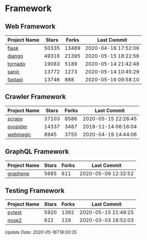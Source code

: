 # Framework

## Web Framework

| Project Name | Stars | Forks | Last Commit |
| ------------ | ----- | ----- | ----------- |
| [flask](https://github.com/pallets/flask) | 50335 | 13489 | 2020-04-16 17:52:06 |
| [django](https://github.com/django/django) | 49316 | 21395 | 2020-05-15 18:22:56 |
| [tornado](https://github.com/tornadoweb/tornado) | 19083 | 5189 | 2020-05-14 21:42:48 |
| [sanic](https://github.com/huge-success/sanic) | 13772 | 1273 | 2020-05-14 10:45:29 |
| [fastapi](https://github.com/tiangolo/fastapi) | 13746 | 888 | 2020-05-16 09:58:10 |

## Crawler Framework

| Project Name | Stars | Forks | Last Commit |
| ------------ | ----- | ----- | ----------- |
| [scrapy](https://github.com/scrapy/scrapy) | 37103 | 8586 | 2020-05-15 22:26:45 |
| [pyspider](https://github.com/binux/pyspider) | 14337 | 3487 | 2019-11-14 06:16:04 |
| [webmagic](https://github.com/code4craft/webmagic) | 8945 | 3755 | 2020-04-19 14:44:06 |

## GraphQL Framework

| Project Name | Stars | Forks | Last Commit |
| ------------ | ----- | ----- | ----------- |
| [graphene](https://github.com/graphql-python/graphene) | 5685 | 611 | 2020-05-09 12:32:52 |

## Testing Framework

| Project Name | Stars | Forks | Last Commit |
| ------------ | ----- | ----- | ----------- |
| [pytest](https://github.com/pytest-dev/pytest) | 5920 | 1392 | 2020-05-15 21:49:25 |
| [nose2](https://github.com/nose-devs/nose2) | 622 | 129 | 2020-03-03 16:52:03 |

*Update Date: 2020-05-16T18:00:35*